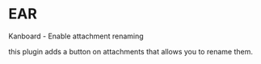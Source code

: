 # EAR
Kanboard - Enable attachment renaming

this plugin adds a button on attachments that allows you to rename them.
